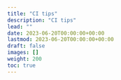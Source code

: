 ```yaml
---
title: "CI tips"
description: "CI tips"
lead: ""
date: 2023-06-20T00:00:00+00:00
lastmod: 2023-06-20T00:00:00+00:00
draft: false
images: []
weight: 200
toc: true
---
```

